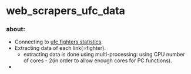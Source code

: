 # web_scrapers_ufc_data

### about:

- Connecting to [ufc fighters statistics](http://www.ufcstats.com/statistics/fighters).
- Extracting data of each link(=fighter).
  - extracting data is done using multi-processing: using CPU number of cores - 2(in order to allow enough cores for PC functions).
- 
